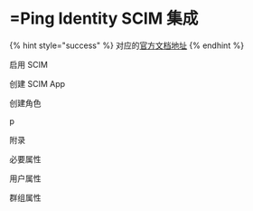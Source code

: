 # =Ping Identity SCIM 集成

{% hint style="success" %}
对应的[官方文档地址](https://bitwarden.com/help/ping-identity-scim-integration/)
{% endhint %}

启用 SCIM

创建 SCIM App

创建角色

p

附录

必要属性

用户属性

群组属性
